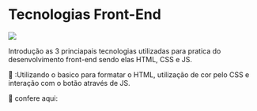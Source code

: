 # Tecnologias Front-End #
<img src="https://s3.us-east-2.amazonaws.com/awari-app-static/card-programacao-front-end.png">

Introdução as 3 princiapais tecnologias utilizadas para pratica do desenvolvimento front-end sendo elas HTML, CSS e JS.

:page_with_curl: :Utilizando o basico para formatar o HTML, utilização de cor pelo CSS e interação com o botão através de JS.

:pushpin: confere aqui:
